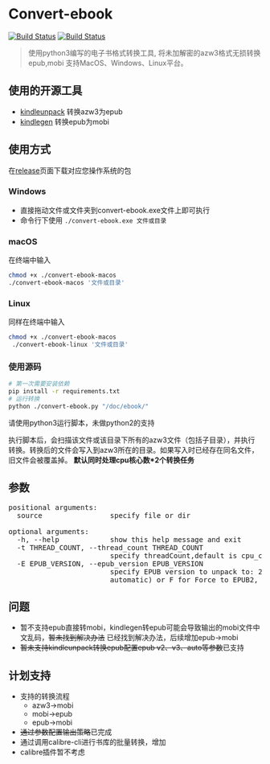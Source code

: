 # Convert-ebook 
[![Build Status][travis-ci]][travis-ci]
[![Build Status][appveyor]][appveyor]

>使用python3编写的电子书格式转换工具,
将未加解密的azw3格式无损转换epub,mobi
> 支持MacOS、Windows、Linux平台。


## 使用的开源工具
- [kindleunpack](https://github.com/kevinhendricks/KindleUnpack) 转换azw3为epub
- [kindlegen](http://www.amazon.com/gp/feature.html?docId=1000765211) 转换epub为mobi

## 使用方式
  
  在[release](https://github.com/Yihy/convert-ebook/releases)页面下载对应您操作系统的包
  
  ### Windows
  
  - 直接拖动文件或文件夹到convert-ebook.exe文件上即可执行
  - 命令行下使用 `./convert-ebook.exe 文件或目录`
  
  ### macOS
  
  在终端中输入
  ```bash
  chmod +x ./convert-ebook-macos
  ./convert-ebook-macos '文件或目录'
  ```
  
  ### Linux
  
  同样在终端中输入
  
   ```bash
   chmod +x ./convert-ebook-macos
    ./convert-ebook-linux '文件或目录'
   ```
  
  ### 使用源码
  ```bash
  # 第一次需要安装依赖
  pip install -r requirements.txt
  # 运行转换
  python ./convert-ebook.py "/doc/ebook/"
  ``` 
请使用python3运行脚本，未做python2的支持
 
 执行脚本后，会扫描该文件或该目录下所有的azw3文件（包括子目录），并执行转换。转换后的文件会写入到azw3所在的目录。如果写入时已经存在同名文件，旧文件会被覆盖掉。
 **默认同时处理cpu核心数*2个转换任务**

## 参数
<pre>
positional arguments:
  source                specify file or dir

optional arguments:
  -h, --help            show this help message and exit
  -t THREAD_COUNT, --thread_count THREAD_COUNT
                        specify threadCount,default is cpu_count*2
  -E EPUB_VERSION, --epub_version EPUB_VERSION
                        specify EPUB version to unpack to: 2, 3 or A (for
                        automatic) or F for Force to EPUB2, default is 2
</pre>

## 问题
- 暂不支持epub直接转mobi，kindlegen转epub可能会导致输出的mobi文件中文乱码，~~暂未找到解决办法~~ 已经找到解决办法，后续增加epub->mobi
- ~~暂未支持kindleunpack转换epub配置epub v2、v3、auto等参数~~已支持

## 计划支持
- 支持的转换流程
   - azw3->mobi
   - mobi->epub
   - epub->mobi
- ~~通过参数配置输出策略~~已完成
- 通过调用calibre-cli进行书库的批量转换，增加
- calibre插件暂不考虑

[latest-release]: https://github.com/Yihy/convert-ebook/releases/latest?svg=true
[travis-ci]: https://travis-ci.org/Yihy/convert-ebook.svg?branch=master
[appveyor]: https://ci.appveyor.com/api/projects/status/hsl74dpd01y3rsht?svg=true
